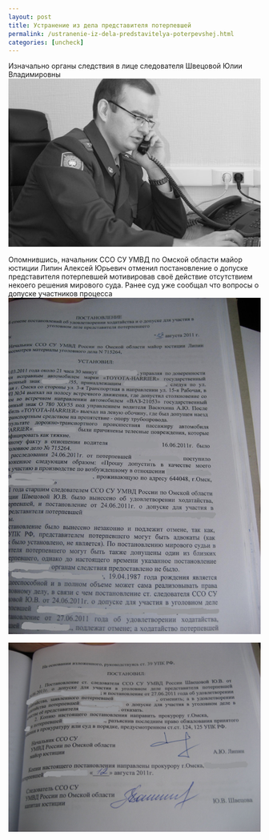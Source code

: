 ```yaml
---
layout: post
title: Устранение из дела представителя потерпевшей
permalink: /ustranenie-iz-dela-predstavitelya-poterpevshej.html
categories: [uncheck]
---
```



Изначально органы следствия в лице следователя Швецовой Юлии Владимировны 
![_config.yml](/images/uncheck/ustranenie-iz-dela-predstavitelya-poterpevshej-1.jpg)



Опомнившись, начальник ССО СУ УМВД по Омской области майор юстиции Липин Алексей Юрьевич отменил постановление о допуске представителя потерпевшей мотивировав своё действие отсутствием некоего решения мирового суда. Ранее суд уже сообщал что вопросы о допуске участников процесса 
![_config.yml](/images/uncheck/ustranenie-iz-dela-predstavitelya-poterpevshej-2.jpg)




![_config.yml](/images/uncheck/ustranenie-iz-dela-predstavitelya-poterpevshej-3.jpg)


